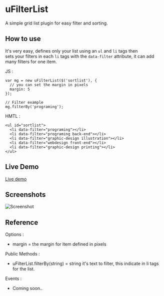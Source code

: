 uFilterList
===========

A simple grid list plugin for easy filter and sorting.


How to use
----------
It's very easy, defines only your list using an `ul` and `li` tags then <br/>
sets your filters in each `li` tags with the `data-filter` attribute, it can add many filters for one item.

JS :

    var mg = new uFilterList($('sortlist'), {
      // you can set the margin in pixels
      margin: 5
    });
    
    // Filter example
    mg.filterBy('programing');


HMTL :

    <ul id="sortlist">
      <li data-filter="programing"></li>
      <li data-filter="programing back-end"></li>
      <li data-filter="graphic-design illustration"></li>
      <li data-filter="webdesign front-end"></li>
      <li data-filter="graphic-design printing"></li>
    </ul>


Live Demo
-----------

[Live demo](http://goo.gl/5cY8M1)


Screenshots
-----------
![Screenshot](http://joseluisquintana.pe/sourcecode/mootools/screenshots/ufiltergrid.jpg)


Reference
-----------
Options :

  * margin = the margin for item defined in pixels

Public Methods :
    
  * uFilterList.filterBy(string) = string it's text to filter, this indicate in li tags for the list.
    
Events :

  * Coming soon..

